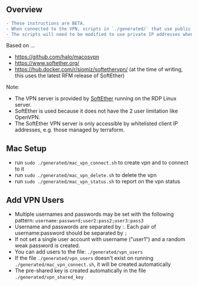 ## Overview

```diff
- These instructions are BETA.
- When connected to the VPN, scripts in `./generated/` that use public IP addresses no longer work.
- The scripts will need to be modified to use private IP addresses when connected to the VPN.
```

Based on ...

- https://github.com/halo/macosvpn
- https://www.softether.org/
- https://hub.docker.com/r/siomiz/softethervpn/ (at the time of writing, this uses the latest RFM release of SoftEther)

Note:

- The VPN server is provided by [SoftEther](https://www.softether.org/) running on the RDP Linux server.
- SoftEther is used because it does not have the 2 user limitation like OpenVPN.
- The SoftEther VPN server is only accessible by whitelisted client IP addresses, e.g. those managed by terraform.

## Mac Setup

- run `sudo ./generated/mac_vpn_connect.sh` to create vpn and to connect to it
- run `sudo ./generated/mac_vpn_delete.sh` to delete the vpn
- run `sudo ./generated/mac_vpn_status.sh` to report on the vpn status

## Add VPN Users

- Multiple usernames and passwords may be set with the following pattern: `username:password;user2:pass2;user3:pass3`
- Username and passwords are separated by :. Each pair of username:password should be separated by `;`
- If not set a single user account with username ("user1") and a random weak password is created.
- You can add users to the file: `./generated/vpn_users`
- If the file `./generated/vpn_users` doesn't exist on running `./generated/mac_vpn_connect.sh`, it will be created automatically
- The pre-shared key is created automatically in the file `./generated/vpn_shared_key` 

